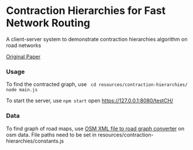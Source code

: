 # Contraction Hierarchies for Fast Network Routing

A client-server system to demonstrate contraction hierarchies algorithm on road networks

[Original Paper](http://algo2.iti.kit.edu/documents/routeplanning/geisberger_dipl.pdf)

### Usage

To find the contracted graph, use
` cd resources/contraction-hierarchies/`
`node main.js`


To start the server, use
`npm start`
open https://127.0.0.1:8080/testCH/

### Data
To find graph of road maps, use [OSM XML file to road graph converter](https://github.com/AndGem/OsmToRoadGraph) on osm data. File paths need to be set in resources/contraction-hierarchies/constants.js
